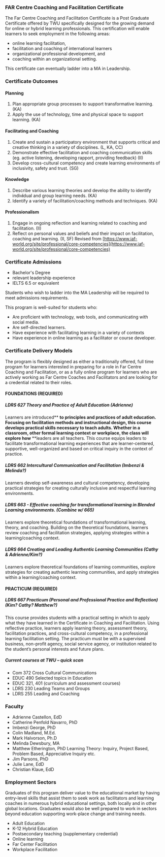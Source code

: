 ### FAR Centre Coaching and Facilitation Certificate

The Far Centre Coaching and Facilitation Certificate is a Post Graduate Certificate offered by TWU specifically designed for the growing demand for online or hybrid learning professionals. This certification will enable learners to seek employment in the following areas:

* online learning facilitation,
* facilitation and coaching of international learners 
* organizational professional development, and
* coaching within an organizational setting.

This certificate can eventually ladder into a MA in Leadership.

### Certificate Outcomes

#### Planning

1. Plan appropriate group processes to support transformative learning.  \(KA\)
2. Apply the use of technology, time and physical space to support learning. 
    \(KA\)

#### Facilitating and Coaching

1. Create and sustain a participatory environment that supports critical and creative thinking in a 
    variety of disciplines.  \(L, KA, CC\)
2. Demonstrate effective facilitation and coaching communication skills \(eg. active listening, 
    developing rapport, providing feedback\) \(II\)
3. Develop cross-cultural competency and create learning environments of inclusivity, safety
    and trust.  \(SG\)

#### Knowledge

1. Describe various learning theories and develop the ability to identify indiv**i**dual and group learning 
    needs. \(KA\)
2. Identify a variety of facilitation/coaching methods and techniques.  \(KA\)

#### Professionalism

1. Engage in ongoing reflection and learning related to coaching and facilitation.   \(II\)
2. Reflect on personal values and beliefs and their impact on facilitation, 
    coaching and learning. \(II, SF\) 
   Revised from [https://www.iaf-world.org/site/professional/core-competencies](https://www.iaf-world.org/site/professional/core-competencies)

### Certificate Admissions

* Bachelor's Degree
* relevant leadership experience
* IELTS 6.5 or equivalent

Students who wish to ladder into the MA Leadership will be required to meet admissions requirements.

This program is well-suited for students who:

* Are proficient with technology, web tools, and communicating with social media.
* Are self-directed learners.
* Have experience with facilitating learning in a variety of contexts
* Have experience in online learning as a facilitator or course developer.

### Certificate Delivery Models

The program is flexibly designed as either a traditionally offered, full time program for learners interested in preparing for a role in Far Centre Coaching and Facilitation, or as a fully online program for learners who are actively working as Far Centre Coaches and Facilitators and are looking for a credential related to their roles.

#### FOUNDATIONS \(REQUIRED\)

##### LDRS 627 Theory and Practice of Adult Education \(Adrienne\)

Learners are introduced** **to principles and practices of adult education. Focusing on facilitation methods and instructional design, this course develops practical skills necessary to teach adults. Whether in a classroom, other formal learning context or workplace, the class will explore how** **leaders are all teachers. This course equips leaders to facilitate transformational learning experiences that are learner-centered, supportive, well-organized and based on critical inquiry in the context of practice.

##### LDRS 662 Intercultural Communication and Facilitation \(Imbenzi & Melinda?\)

Learners develop self-awareness and cultural competency, developing practical strategies for creating culturally inclusive and respectful learning environments.

##### LDRS 663 - Effective coaching for transformational learning in Blended Learning environments. \(Combine w/ 665\)

Learners explore theoretical foundations of transformational learning, theory, and coaching. Building on the theoretical foundations, learners review coaching and facilitation strategies, applying strategies within a learning/coaching context.

##### LDRS 664 Creating and Leading Authentic Learning Communities \(Cathy & Adrienne/Kim?\)

Learners explore theoretical foundations of learning communities, explore strategies for creating authentic learning communities, and apply strategies within a learning/coaching context.

#### PRACTICUM \(REQUIRED\)

##### LDRS 667 Practicum \(Personal and Professional Practice and Reflection\) \(Kim? Cathy? Matthew?\)

This course provides students with a practical setting in which to apply what they have learned in the Certificate in Coaching and Facilitation. Using reflective practice, learners apply learning theory, assessment theory, facilitation practices, and cross-cultural competency, in a professional learning facilitation setting. The practicum must be with a supervised business, non-profit agency, social service agency, or institution related to the student’s personal interests and future plans.

##### Current courses at TWU – quick scan

* Com 372 Cross Cultural Communications
* EDUC 490 Selected topics in Education
* EDUC 321, 401 \(curriculum and assessment courses\)
* LDRS 230 Leading Teams and Groups
* LDRS 255 Leading and Coaching 

### Faculty

* Adrienne Castellon, EdD
* Catherine Penfold Navarro, PhD
* Imbenzi George, PhD
* Colin Madland, M.Ed.
* Mark Halvorson, Ph.D
* Melinda Dewsbury, MA
* Matthew Etherington, PhD  Learning Theory:  Inquiry, Project Based, Problem Based, Appreciative Inquiry etc.
* Jim Parsons, PhD
* Julie Lane, EdD
* Christian Klaue, EdD

### Employment Sectors

Graduates of this program deliver value to the educational market by having entry-level skills that assist them to seek work as facilitators and learning coaches in numerous hybrid educational settings, both locally and in other global locations.  Graduates would also be well prepared to work in sectors beyond education supporting work-place change and training needs.

* Adult Education
* K-12 Hybrid Education
* Postsecondary teaching \(supplementary credential\)
* Online learning
* Far Center Facilitation
* Workplace Facilitation




